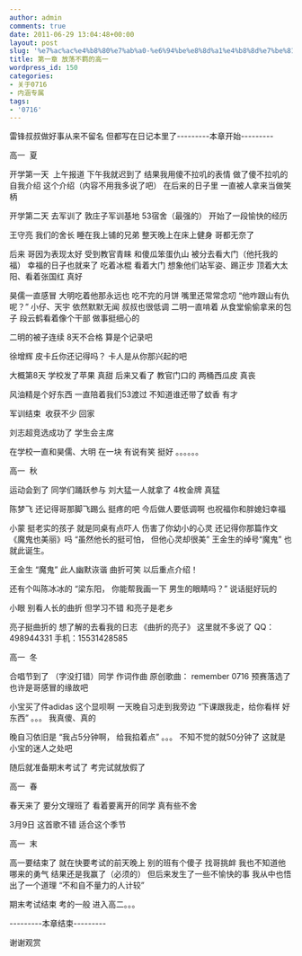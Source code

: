 ```yaml
---
author: admin
comments: true
date: 2011-06-29 13:04:48+00:00
layout: post
slug: '%e7%ac%ac%e4%b8%80%e7%ab%a0-%e6%94%be%e8%8d%a1%e4%b8%8d%e7%be%81%e7%9a%84%e9%ab%98%e4%b8%80'
title: 第一章 放荡不羁的高一
wordpress_id: 150
categories:
- 关于0716
- 内涵专属
tags:
- '0716'
---
```


雷锋叔叔做好事从来不留名
但都写在日记本里了---------本章开始---------

高一  夏

开学第一天  上午报道
下午我就迟到了
结果我用傻不拉叽的表情
做了傻不拉叽的自我介绍
这个介绍（内容不用我多说了吧）
在后来的日子里
一直被人拿来当做笑柄

开学第二天
去军训了
敦庄子军训基地
53宿舍（最强的）
开始了一段愉快的经历

王守亮
我们的舍长
睡在我上铺的兄弟
整天晚上在床上健身
哥都无奈了

后来
哥因为表现太好
受到教官青睐
和傻瓜笨蛋仇山
被分去看大门（他托我的福）
幸福的日子也就来了
吃着冰棍 看着大门
想象他们站军姿、踢正步
顶着大太阳、看着张国红
真好

昊儒一直感冒
大明吃着他那永远也
吃不完的月饼
嘴里还常常念叨
“他咋跟山有仇呢？”
小仔、天宇
依然默默无闻
叔叔也很低调
二明一直啃着
从食堂偷偷拿来的包子
段云鹤看着像个干部
做事挺细心的

二明的被子连续
8天不合格
算是个记录吧

徐增辉
皮卡丘你还记得吗？
卡人是从你那兴起的吧

大概第8天
学校发了苹果
真甜
后来又看了
教官门口的
两桶西瓜皮
真丧

风油精是个好东西
一直陪着我们53渡过
不知道谁还带了蚊香
有才

军训结束  收获不少
回家

刘志超竞选成功了
学生会主席

在学校一直和昊儒、大明
在一块 有说有笑
挺好
。。。。。。

高一  秋

运动会到了
同学们踊跃参与
刘大猛一人就拿了
4枚金牌
真猛

陈梦飞
还记得哥那脚飞踢么
挺疼的吧
今后做人要低调啊
也祝福你和胖媳妇幸福

小蒙
挺老实的孩子
就是同桌有点吓人
伤害了你幼小的心灵
还记得你那篇作文
《魔鬼也美丽》吗
“虽然他长的挺可怕，
但他心灵却很美”
王金生的绰号“魔鬼”
也就此诞生。

王金生 “魔鬼”
此人幽默诙谐
曲折可笑
以后重点介绍！

还有个叫陈冰冰的
“梁东阳，
你能帮我画一下
男生的眼睛吗？”
说话挺好玩的

小眼
别看人长的曲折
但学习不错
和亮子是老乡

亮子挺曲折的
想了解的去看我的日志
《曲折的亮子》
这里就不多说了
QQ：498944331
手机：15531428585

高一  冬

合唱节到了
（字没打错）同学
作词作曲
原创歌曲：
remember 0716
预赛落选了
也许是哥感冒的缘故吧

小宝买了件adidas
这个显呗啊
一天晚自习走到我旁边
“下课跟我走，给你看样
好东西”
。。。
我真傻、真的

晚自习依旧是
“我占5分钟啊，
给我掐着点”
。。。
不知不觉的就50分钟了
这就是小宝的迷人之处吧

随后就准备期末考试了
考完试就放假了

高一  春

春天来了
要分文理班了
看着要离开的同学
真有些不舍

3月9日
这首歌不错
适合这个季节

高一  末

高一要结束了
就在快要考试的前天晚上
别的班有个傻子
找哥挑衅
我也不知道他哪来的勇气
结果还是我赢了（必须的）
但后来发生了一些不愉快的事
我从中也悟出了一个道理
“不和自不量力的人计较”

期末考试结束
考的一般
进入高二。。。

---------本章结束---------

谢谢观赏


